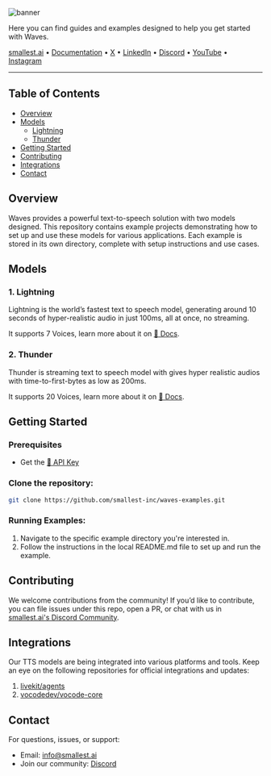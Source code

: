 ![banner](https://github.com/user-attachments/assets/ffd7a495-ab07-403d-89ee-7aa814aae147)

Here you can find guides and examples designed to help you get started with Waves.  

[smallest.ai](https://smallest.ai) • [Documentation](https://waves-docs.smallest.ai/) • [X](https://x.com/smallest_AI) • [LinkedIn](https://www.linkedin.com/company/smallest/) • [Discord](https://discord.gg/Ub25S48hSf)  • [YouTube](https://www.youtube.com/@smallest_ai) • [Instagram](https://www.instagram.com/smallest.ai/)

---

## Table of Contents  
- [Overview](#overview)
- [Models](#models)
    - [Lightning](#1-lightning)
    - [Thunder](#2-thunder)
- [Getting Started](#getting-started)
- [Contributing](#contributing)
- [Integrations](#integrations)
- [Contact](#contact)


## Overview

Waves provides a powerful text-to-speech solution with two models designed. This repository contains example projects demonstrating how to set up and use these models for various applications. Each example is stored in its own directory, complete with setup instructions and use cases.  

## Models  
### 1. Lightning  
Lightning is the world’s fastest text to speech model, generating around 10 seconds of hyper-realistic audio in just 100ms, all at once, no streaming.  

It supports 7 Voices, learn more about it on [🌊 Docs](https://waves-docs.smallest.ai/waves-api).

### 2. Thunder
Thunder is streaming text to speech model with gives hyper realistic audios with time-to-first-bytes as low as 200ms.  

It supports 20 Voices, learn more about it on [🌊 Docs](https://waves-docs.smallest.ai/get_streaming_speech).

## Getting Started  
### Prerequisites  
- Get the [🌊 API Key](https://waves.smallest.ai/apikeys)

### Clone the repository:  
```bash
git clone https://github.com/smallest-inc/waves-examples.git
```  
### Running Examples:
1. Navigate to the specific example directory you're interested in.
2. Follow the instructions in the local README.md file to set up and run the example.

## Contributing
We welcome contributions from the community! If you’d like to contribute, you can file issues under this repo, open a PR, or chat with us in [smallest.ai's Discord Community](https://discord.gg/Ub25S48hSf).  

## Integrations  
Our TTS models are being integrated into various platforms and tools. Keep an eye on the following repositories for official integrations and updates:  

1. [livekit/agents](https://github.com/livekit/agents/pull/890)  
2. [vocodedev/vocode-core](https://github.com/vocodedev/vocode-core/pull/721)

## Contact 
For questions, issues, or support:

- Email: info@smallest.ai   
- Join our community: [Discord](https://discord.gg/Ub25S48hSf)
